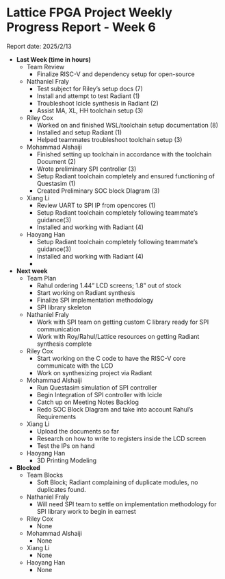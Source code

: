 # **Lattice FPGA Project Weekly Progress Report \- Week 6**

Report date: 2025/2/13

* **Last Week (time in hours)**  
  * Team Review  
    * Finalize RISC-V and dependency setup for open-source  
  * Nathaniel Fraly  
    * Test subject for Riley’s setup docs (7)  
    * Install and attempt to test Radiant (1)  
    * Troubleshoot Icicle synthesis in Radiant (2)  
    * Assist MA, XL, HH toolchain setup (3)  
  * Riley Cox  
    * Worked on and finished WSL/toolchain setup documentation (8)  
    * Installed and setup Radiant (1)  
    * Helped teammates troubleshoot toolchain setup (3)  
  * Mohammad Alshaiji  
    * Finished setting up toolchain in accordance with the toolchain Document (2)  
    * Wrote preliminary SPI controller (3)  
    * Setup Radiant toolchain completely and ensured functioning of Questasim (1)  
    * Created Preliminary SOC block DIagram (3)  
  * Xiang Li  
    * Review UART to SPI IP from opencores (1)  
    * Setup Radiant toolchain completely following teammate’s guidance(3)  
    * Installed and working with Radiant (4)  
  * Haoyang Han  
    * Setup Radiant toolchain completely following teammate’s guidance(3)  
    * Installed and working with Radiant (4)  
    *   
* **Next week**  
  * Team Plan  
    * Rahul ordering 1.44” LCD screens; 1.8” out of stock  
    * Start working on Radiant synthesis  
    * Finalize SPI implementation methodology  
    * SPI library skeleton  
  * Nathaniel Fraly  
    * Work with SPI team on getting custom C library ready for SPI communication  
    * Work with Roy/Rahul/Lattice resources on getting Radiant synthesis complete  
  * Riley Cox  
    * Start working on the C code to have the RISC-V core communicate with the LCD  
    * Work on synthesizing project via Radiant  
  * Mohammad Alshaiji  
    * Run Questasim simulation of SPI controller  
    * Begin Integration of SPI controller with Icicle   
    * Catch up on Meeting Notes Backlog  
    * Redo SOC Block DIagram and take into account Rahul’s Requirements  
  * Xiang Li  
    * Upload the documents so far  
    * Research on how to write to registers inside the LCD screen  
    * Test the IPs on hand  
  * Haoyang Han  
    * 3D Printing Modeling  
* **Blocked**  
  * Team Blocks  
    * Soft Block; Radiant complaining of duplicate modules, no duplicates found.  
  * Nathaniel Fraly  
    * Will need SPI team to settle on implementation methodology for SPI library work to begin in earnest  
  * Riley Cox  
    * None  
  * Mohammad Alshaiji  
    * None  
  * Xiang Li  
    * None  
  * Haoyang Han  
    * None
